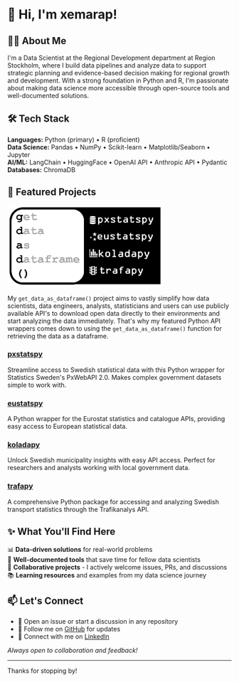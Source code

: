 
# 👋 Hi, I'm xemarap!

## 👨‍💻 About Me
I'm a Data Scientist at the Regional Development department at Region Stockholm, where I build data pipelines and analyze data to support strategic planning and evidence-based decision making for regional growth and development. With a strong foundation in Python and R, I'm passionate about making data science more accessible through open-source tools and well-documented solutions.

## 🛠️ Tech Stack
**Languages:** Python (primary) • R (proficient)  
**Data Science:** Pandas • NumPy • Scikit-learn • Matplotlib/Seaborn • Jupyter  
**AI/ML:** LangChain • HuggingFace • OpenAI API • Anthropic API • Pydantic  
**Databases:** ChromaDB  

## 🚀 Featured Projects

<picture align="center">
  <source media="(prefers-color-scheme: dark)" srcset="gdad_dark.png">
  <img alt="Company Logo" src="gdad_light.png" width="350">
</picture>


My `get_data_as_dataframe()` project aims to vastly simplify how data scientists, data engineers, analysts, statisticians and users can use publicly available API's to download open data directly to their environments and start analyzing the data immediately. That's why my featured Python API wrappers comes down to using the `get_data_as_dataframe()` function for retrieving the data as a dataframe.

### [pxstatspy](https://github.com/xemarap/pxstatspy)
Streamline access to Swedish statistical data with this Python wrapper for Statistics Sweden's PxWebAPI 2.0. Makes complex government datasets simple to work with.

### [eustatspy](https://github.com/xemarap/eustatspy)
A Python wrapper for the Eurostat statistics and catalogue APIs, providing easy access to European statistical data.

### [koladapy](https://github.com/xemarap/koladapy)  
Unlock Swedish municipality insights with easy API access. Perfect for researchers and analysts working with local government data.

### [trafapy](https://github.com/xemarap/trafapy)  
A comprehensive Python package for accessing and analyzing Swedish transport statistics through the Trafikanalys API.

## ✨ What You'll Find Here
📊 **Data-driven solutions** for real-world problems  
🔧 **Well-documented tools** that save time for fellow data scientists  
🤝 **Collaborative projects** - I actively welcome issues, PRs, and discussions  
📚 **Learning resources** and examples from my data science journey

## 📫 Let's Connect
- 💬 Open an issue or start a discussion in any repository
- 🐙 Follow me on [GitHub](https://github.com/xemarap) for updates
- 💼 Connect with me on [LinkedIn](https://www.linkedin.com/in/emanuelraptis/)

*Always open to collaboration and feedback!*

---
Thanks for stopping by!
